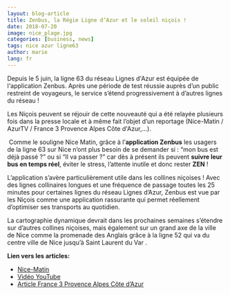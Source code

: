```yaml
---
layout: blog-article
title: Zenbus, la Régie Ligne d’Azur et le soleil niçois !
date: 2018-07-20
image: nice_plage.jpg
categories: [business, news]
tags: nice azur ligne63
author: marie
lang: fr
---
```


Depuis le 5 juin, la ligne 63 du réseau Lignes d'Azur est équipée de l'application Zenbus. Après une période de test réussie auprès d’un public restreint de voyageurs, le service s’étend progressivement à d’autres lignes du réseau !

Les Niçois peuvent se réjouir de cette nouveauté qui a été relayée plusieurs fois dans la presse locale et à même fait l’objet d’un reportage (Nice-Matin / AzurTV / France 3 Provence Alpes Côte d'Azur,...).

&nbsp;Comme le souligne Nice Matin, grâce à l’**application Zenbus** les usagers de la ligne 63 sur Nice n’ont plus besoin de se demander si : “mon bus est déjà passé ?” ou si “Il va passer ?” car dès à présent ils peuvent **suivre leur bus en temps réel**, éviter le stress, l’attente inutile et donc rester **ZEN** ! 

L’application s’avère particulièrement utile dans les collines niçoises ! Avec des lignes collinaires longues et une fréquence de passage toutes les 25 minutes pour certaines lignes du réseau Lignes d’Azur, Zenbus est vue par les Niçois comme une application rassurante qui permet réellement d’optimiser ses transports au quotidien.

La cartographie dynamique devrait dans les prochaines semaines s’étendre sur d’autres collines niçoises, mais également sur un grand axe de la ville de Nice comme la promenade des Anglais grâce à la ligne 52 qui va du centre ville de Nice jusqu’à Saint Laurent du Var .

**Lien vers les articles:**
* [Nice-Matin](http://urlz.fr/7sVr) 
* [Vidéo YouTube](http://urlz.fr/7sVt)
* [Article France 3 Provence Alpes Côte d’Azur](http://urlz.fr/7lAI)